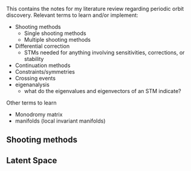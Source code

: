 This contains the notes for my literature review regarding periodic orbit discovery. Relevant terms to learn and/or implement:
- Shooting methods
	- Single shooting methods
	- Multiple shooting methods
- Differential correction
	- STMs needed for anything involving sensitivities, corrections, or stability
- Continuation methods
- Constraints/symmetries
- Crossing events
- eigenanalysis
	- what do the eigenvalues and eigenvectors of an STM indicate?

Other terms to learn
- Monodromy matrix
- manifolds (local invariant manifolds)
## Shooting methods

## Latent Space